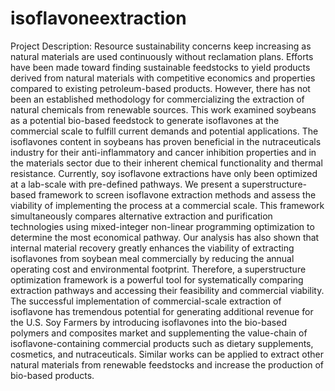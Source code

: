 # isoflavoneextraction

Project Description:
Resource sustainability concerns keep increasing as natural materials are used continuously without reclamation plans. Efforts have been made toward finding sustainable feedstocks to yield products derived from natural materials with competitive economics and properties compared to existing petroleum-based products. However, there has not been an established methodology for commercializing the extraction of natural chemicals from renewable sources. This work examined soybeans as a potential bio-based feedstock to generate isoflavones at the commercial scale to fulfill current demands and potential applications. The isoflavones content in soybeans has proven beneficial in the nutraceuticals industry for their anti-inflammatory and cancer inhibition properties and in the materials sector due to their inherent chemical functionality and thermal resistance. Currently, soy isoflavone extractions have only been optimized at a lab-scale with pre-defined pathways. We present a superstructure-based framework to screen isoflavone extraction methods and assess the viability of implementing the process at a commercial scale. This framework simultaneously compares alternative extraction and purification technologies using mixed-integer non-linear programming optimization to determine the most economical pathway. Our analysis has also shown that internal material recovery greatly enhances the viability of extracting isoflavones from soybean meal commercially by reducing the annual operating cost and environmental footprint. Therefore, a superstructure optimization framework is a powerful tool for systematically comparing extraction pathways and accessing their feasibility and commercial viability. The successful implementation of commercial-scale extraction of isoflavone has tremendous potential for generating additional revenue for the U.S. Soy Farmers by introducing isoflavones into the bio-based polymers and composites market and supplementing the value-chain of isoflavone-containing commercial products such as dietary supplements, cosmetics, and nutraceuticals. Similar works can be applied to extract other natural materials from renewable feedstocks and increase the production of bio-based products.
